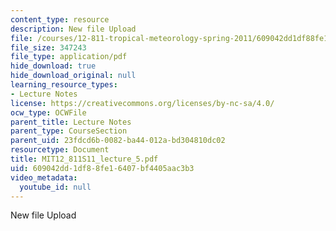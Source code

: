 ```yaml
---
content_type: resource
description: New file Upload
file: /courses/12-811-tropical-meteorology-spring-2011/609042dd1df88fe16407bf4405aac3b3_MIT12_811S11_lecture_5.pdf
file_size: 347243
file_type: application/pdf
hide_download: true
hide_download_original: null
learning_resource_types:
- Lecture Notes
license: https://creativecommons.org/licenses/by-nc-sa/4.0/
ocw_type: OCWFile
parent_title: Lecture Notes
parent_type: CourseSection
parent_uid: 23fdcd6b-0082-ba44-012a-bd304810dc02
resourcetype: Document
title: MIT12_811S11_lecture_5.pdf
uid: 609042dd-1df8-8fe1-6407-bf4405aac3b3
video_metadata:
  youtube_id: null
---
```

New file Upload